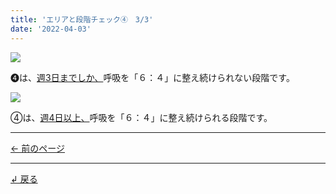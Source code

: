 ```yaml
---
title: 'エリアと段階チェック④　3/3'
date: '2022-04-03'
---
```

![](/images/01234_1.jpg)

➍は、[週3日までしか、]()呼吸を「６：４」に整え続けられない段階です。   

![](/images/01234_2.jpg)

④は、[週4日以上、]()呼吸を「６：４」に整え続けられる段階です。

***
[ ← 前のページ ](/posts/01234-2)
***
[ ↲ 戻る ](https://01234567890.thebase.in/about)
